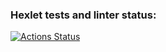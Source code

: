 ### Hexlet tests and linter status:
[![Actions Status](https://github.com/Ilya-Solo/fullstack-javascript-project-12/actions/workflows/hexlet-check.yml/badge.svg)](https://github.com/Ilya-Solo/fullstack-javascript-project-12/actions)